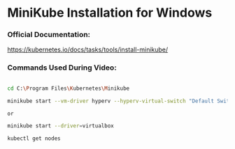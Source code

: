 # MiniKube Installation for Windows 

### Official Documentation:

https://kubernetes.io/docs/tasks/tools/install-minikube/ 

### Commands Used During Video:

```sh

cd C:\Program Files\Kubernetes\Minikube

minikube start --vm-driver hyperv --hyperv-virtual-switch "Default Switch" 

or 

minikube start --driver=virtualbox

kubectl get nodes 
```
